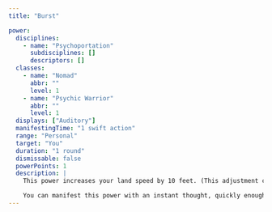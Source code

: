 ```yaml
---
title: "Burst"

power:
  disciplines:
    - name: "Psychoportation"
      subdisciplines: []
      descriptors: []
  classes:
    - name: "Nomad"
      abbr: ""
      level: 1
    - name: "Psychic Warrior"
      abbr: ""
      level: 1
  displays: ["Auditory"]
  manifestingTime: "1 swift action"
  range: "Personal"
  target: "You"
  duration: "1 round"
  dismissable: false
  powerPoints: 1
  description: |
    This power increases your land speed by 10 feet. (This adjustment counts as an enhancement bonus to speed.)

    You can manifest this power with an instant thought, quickly enough to gain the benefit of the power on your turn before you move. Manifesting this power is a swift action You cannot manifest this power when it isn't your turn.
---
```

